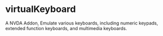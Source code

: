 # virtualKeyboard
A NVDA Addon, Emulate various keyboards, including numeric keypads, extended function keyboards, and multimedia keyboards.
